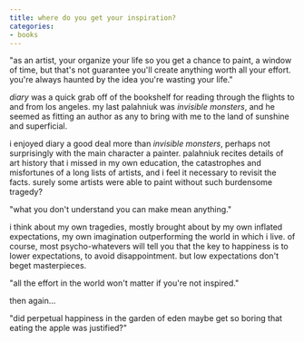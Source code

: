 ```yaml
---
title: where do you get your inspiration?
categories:
- books
---
```


"as an artist, your organize your life so you get a chance to paint, a window of time, but that's not guarantee you'll create anything worth all your effort. you're always haunted by the idea you're wasting your life."

_diary_ was a quick grab off of the bookshelf for reading through the flights to and from los angeles. my last palahniuk was _invisible monsters_, and he seemed as fitting an author as any to bring with me to the land of sunshine and superficial.

i enjoyed diary a good deal more than _invisible monsters_, perhaps not surprisingly with the main character a painter. palahniuk recites details of art history that i missed in my own education, the catastrophes and misfortunes of a long lists of artists, and i feel it necessary to revisit the facts. surely some artists were able to paint without such burdensome tragedy?

"what you don't understand you can make mean anything."

i think about my own tragedies, mostly brought about by my own inflated expectations, my own imagination outperforming the world in which i live. of course, most psycho-whatevers will tell you that the key to happiness is to lower expectations, to avoid disappointment. but low expectations don't beget masterpieces.

"all the effort in the world won't matter if you're not inspired." 

then again…

"did perpetual happiness in the garden of eden maybe get so boring that eating the apple was justified?"
